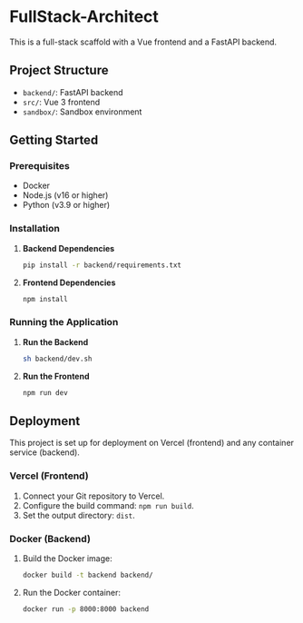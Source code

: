 # FullStack-Architect

This is a full-stack scaffold with a Vue frontend and a FastAPI backend.

## Project Structure

- `backend/`: FastAPI backend
- `src/`: Vue 3 frontend
- `sandbox/`: Sandbox environment

## Getting Started

### Prerequisites

- Docker
- Node.js (v16 or higher)
- Python (v3.9 or higher)

### Installation

1.  **Backend Dependencies**
    ```bash
    pip install -r backend/requirements.txt
    ```

2.  **Frontend Dependencies**
    ```bash
    npm install
    ```

### Running the Application

1.  **Run the Backend**
    ```bash
    sh backend/dev.sh
    ```

2.  **Run the Frontend**
    ```bash
    npm run dev
    ```

## Deployment

This project is set up for deployment on Vercel (frontend) and any container service (backend).

### Vercel (Frontend)

1.  Connect your Git repository to Vercel.
2.  Configure the build command: `npm run build`.
3.  Set the output directory: `dist`.

### Docker (Backend)

1.  Build the Docker image:
    ```bash
    docker build -t backend backend/
    ```
2.  Run the Docker container:
    ```bash
    docker run -p 8000:8000 backend
    ```
